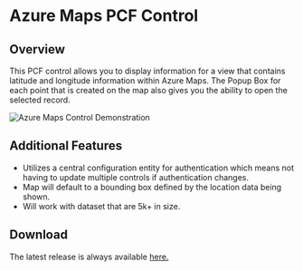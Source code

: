 # Azure Maps PCF Control

## Overview
This PCF control allows you to display information for a view that contains latitude and longitude information within Azure Maps.  The Popup Box for each point that is created on the map also gives you the ability to open the selected record.

![Azure Maps Control Demonstration](https://github.com/rwilson504/Blogger/blob/master/Azure-Maps-Control/images/azuremapcontrol.gif?raw=true?raw=true)

## Additional Features
* Utilizes a central configuration entity for authentication which means not having to update multiple controls if authentication changes.
* Map will default to a bounding box defined by the location data being shown.
* Will work with dataset that are 5k+ in size.

## Download
The latest release is always available [here.](https://github.com/rwilson504/PCFControls/releases/latest)
<!--stackedit_data:
eyJoaXN0b3J5IjpbLTgxNzM2NTIxNl19
-->